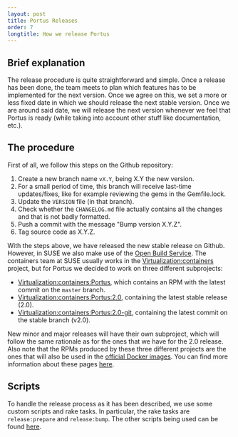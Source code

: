 ```yaml
---
layout: post
title: Portus Releases
order: 7
longtitle: How we release Portus
---
```


## Brief explanation

The release procedure is quite straightforward and simple. Once a release has
been done, the team meets to plan which features has to be implemented for the
next version. Once we agree on this, we set a more or less fixed date in which
we should release the next stable version. Once we are around said date, we
will release the next version whenever we feel that Portus is ready (while
taking into account other stuff like documentation, etc.).

## The procedure

First of all, we follow this steps on the Github repository:

1. Create a new branch name `vX.Y`, being X.Y the new version.
2. For a small period of time, this branch will receive last-time
   updates/fixes, like for example reviewing the gems in the Gemfile.lock.
3. Update the `VERSION` file (in that branch).
4. Check whether the `CHANGELOG.md` file actually contains all the changes
   and that is not badly formatted.
5. Push a commit with the message "Bump version X.Y.Z".
6. Tag source code as X.Y.Z.

With the steps above, we have released the new stable release on Github.
However, in SUSE we also make use of the [Open Build
Service](https://build.opensuse.org/). The containers team at SUSE usually works
in the
[Virtualization:containers](https://build.opensuse.org/project/show/Virtualization:containers)
project, but for Portus we decided to work on three different subprojects:

- [Virtualization:containers:Portus](https://build.opensuse.org/project/show/Virtualization:containers:Portus), which contains an RPM with the latest commit on the `master` branch.
- [Virtualization:containers:Portus:2.0](https://build.opensuse.org/project/show/Virtualization:containers:Portus:2.0), containing the latest stable release (2.0).
- [Virtualization:containers:Portus:2.0-git](https://build.opensuse.org/project/show/Virtualization:containers:Portus:2.0-git), containing the latest commit on the stable branch (v2.0).

New minor and major releases will have their own subproject, which will follow the
same rationale as for the ones that we have for the 2.0 release. Also note that
the RPMs produced by these three different projects are the ones that will also
be used in the [official Docker images](https://hub.docker.com/r/opensuse/portus/).
You can find more information about these pages
[here](https://github.com/openSUSE/docker-containers/tree/master/derived_images/portus).

## Scripts

To handle the release process as it has been described, we use some custom
scripts and rake tasks. In particular, the rake tasks are `release:prepare`
and `release:bump`. The other scripts being used can be found
[here](https://github.com/SUSE/Portus/tree/master/packaging/suse/release).
